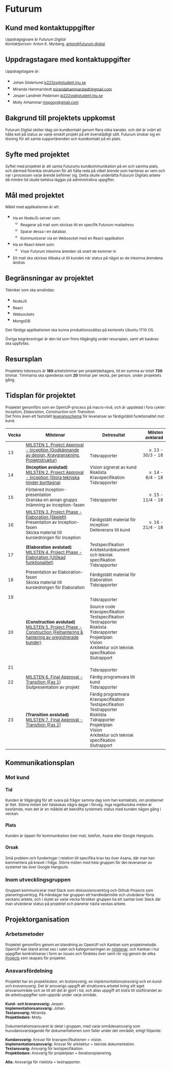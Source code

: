 # Futurum

## Kund med kontaktuppgifter
<sub>Uppdragsgivare är *Futurum Digital*<br>
*Kontaktperson:* Anton K. Myrberg, anton@futurum.digital</sub>

## Uppdragstagare med kontaktuppgifter
<sub>Uppdragstagare är: </sub>
* <sub>Johan Söderlund js223zs@student.lnu.se</sub>
* <sub>Miranda Hammarstedt mirandahammarstedt@gmail.com</sub>
* <sub>Jesper Landmér Pedersen jp222vq@student.lnu.se</sub>
* <sub>Molly Arhammar mopooy@gmail.com</sub>

## Bakgrund till projektets uppkomst
<sub>Futurum Digital sköter idag sin kundkontakt genom flera olika kanaler, och det är svårt att hålla koll på status av varje enskilt projekt på ett överskådligt sätt. Futurum önskar sig en lösning för att samla supportärenden och kundkontakt på en plats.</sub>

## Syfte med projektet
<sub>Syftet med projektet är att samla Futurums kundkommunikation på en och samma plats, och därmed förenkla strukturen för att hålla reda på vilket ärende som hanteras av vem och var i processen varje ärende befinner sig. Detta skulle underlätta Futurum Digitals arbete då mindre tid skulle behöva läggas på administrativa uppgifter.</sub>

## Mål med projektet
<sub>Målet med applikationen är att: </sub>
* <sub>Ha en NodeJS-server som:</sub>
   * <sub>Reagerar på mail som skickas till en specifik Futurum-mailadress</sub>
   * <sub>Sparar dessa i en databas</sub>
   * <sub>Kommunicerar via en Websocket med en React-applikation</sub>
* <sub>Ha en React-klient som:</sub>
   * <sub>Visar Futurum inkomna ärenden så snart de kommer in</sub>
* <sub>Ett mail ska skickas tillbaka ut till kunden när status på något av de inkomna ärendena ändras</sub>

## Begränsningar av projektet
<sub>Tekniker som ska användas:</sub>
* <sub>NodeJS</sub>
* <sub>React</sub>
* <sub>Websockets</sub>
* <sub>MongoDB</sub>

<sub>Den färdiga applikationen ska kunna produktionssättas på kontorets Ubuntu 17.10 OS.</sub>

<sub>Övriga begränsningar är den tid som finns tillgänglig under resursplan, samt att baskrav ska uppfyllas.</sub>

## Resursplan
<sub>Projektets tidsresurs är **180** arbetstimmar per projektdeltagare, till en summa av totalt **720** timmar.
Timmarna ska spenderas som **20** timmar per vecka, per person, under projektets gång. </sub>

## Tidsplan för projektet
<sub>Projektet genomförs som en OpenUP-process på macro-nivå, och är uppdelad i fyra cykler: *Inception*, *Elaboration*, *Construction* och *Transition*.</sub>  
<sub>Det finns även ett fastställt [leveransschema](https://github.com/1dv611-futurum-project/dokumentation/blob/master/inlämningar/elaboration/Leveransschema.md) för leveranser av färdigställd funktionalitet mot kund.</sub>

|<sub>Vecka</sub>|<sub>Milstenar</sub> |<sub>Delresultat</sub> | <sub>Milsten avklarad</sub> |
|----|-----------|-----------|--------------:|
| <sub>13</sub> |<sub>[MILSTEN 1. Project Approval - Inception (Godkännande av design, Kravgranskning, Projektstruktur)](https://github.com/1dv611-futurum-project/dokumentation/blob/master/inlämningar/elaboration/Milstenar.md)</sub>|<br> <sub>Tidsrapporter</sub>|<sub>v. 13 - 30/3 - 18</sub>|
| <sub>14</sub> | <sub>**(Inception avslutad)** <br> [MILSTEN 2. Project Approval - Inception (Stora tekniska hinder borttagna)](https://github.com/1dv611-futurum-project/dokumentation/blob/master/inlämningar/elaboration/Milstenar.md)</sub>| <sub>Vision signerat av kund <br> Risklista <br> Kravspecifikation <br> Tidsrapporter</sub> |<sub>v. 14 - 8/4 - 18</sub>|
| <sub>15</sub> | <sub>Förbered Inception-presentation <br> Granska en annan grupps inlämning av Inception-fasen</sub>|<sub><br> Tidsrapporter</sub>|<sub>v. 15 - 11/4 - 18</sub>|
| <sub>16</sub> |<sub>[MILSTEN 3. Project Phase - Elaboration (Skelett)](https://github.com/1dv611-futurum-project/dokumentation/blob/master/inlämningar/elaboration/Milstenar.md)</sub><br><sub>Presentation av Inception-fasen<br> Skicka material till kursledningen för Inception</sub>|<sub>Färdigställt material för Inception</sub><br><sub>Delleverans till kund</sub>|<sub>v. 16 - 21/4 - 18</sub>|
| <sub>17</sub> | <sub>**(Elaboration avslutad)** <br> [MILSTEN 4. Project Phase - Elaboration (Utökad funktionalitet)](https://github.com/1dv611-futurum-project/dokumentation/blob/master/inlämningar/elaboration/Milstenar.md)</sub> |  <sub>Testspecifikation <br> Arkitekturdokument och teknisk specifikation <br> Tidsrapporter</sub>            |<sub></sub>|
| <sub>18</sub> |  <sub>Presentation av Elaboration-fasen <br> Skicka material till kursledningen för Elaboration</sub>|<sub>Färdigställt material för Elaboration <br> Tidsrapporter</sub>|<sub></sub>|
| <sub>19</sub> | |<sub><br> Tidsrapporter</sub>||
| <sub>20</sub> | <sub>**(Construction avslutad)** <br>[MILSTEN 5. Project Phase - Construction (Felhantering & hantering av oregistrerade kunder)](https://github.com/1dv611-futurum-project/dokumentation/blob/master/inlämningar/elaboration/Milstenar.md)</sub>          |<sub>Source code <br> Kravspecifikation <br> Testspecifikation <br> Testrapporter <br> Risklista <br> Tidsrapporter <br> Projektplan <br> Vision <br> Arkitektur och teknisk specifikation <br> Slutrapport <br></sub>|<sub></sub>|
| <sub>21</sub> |           |<sub><br> Tidsrapporter</sub>|<sub></sub>|
| <sub>22</sub> |<sub>[MILSTEN 6. Final Approval - Transition (Fas 1)](https://github.com/1dv611-futurum-project/dokumentation/blob/master/inlämningar/elaboration/Milstenar.md)<br>Slutpresentation av projekt</sub>|<sub>Färdig programvara till kund<br> Tidsrapporter</sub>|<sub></sub>|
| <sub>23</sub> | <sub>**(Transition avslutad)** <br>[MILSTEN 7. Final Approval - Transition (Fas 2)](https://github.com/1dv611-futurum-project/dokumentation/blob/master/inlämningar/elaboration/Milstenar.md)</sub> |<sub>Färdig programvara <br> Kravspecifikation <br> Testspecifikation <br> Testrapporter <br> Risklista <br> Tidrapporter <br> Projektplan <br> Vision <br> Arkitektur och teknisk specifikation <br> Slutrapport <br></sub>|<sub></sub>|

## Kommunikationsplan
### Mot kund
#### Tid
<sub>Kunden är tillgänglig för att svara på frågor samma dag som han kontaktats, om problemet är litet. Större möten bör tidsbokas några dagar i förväg. Inga regelbundna möten är bestämda, men det är en målbild att bekräfta systemets status med kunden någon gång i veckan.</sub>

#### Plats
<sub>Kunden är öppen för kommunikation över mail, telefon, Asana eller Google Hangouts.</sub>

#### Orsak
<sub>Små problem och funderingar i relation till specifika krav tas över Asana, där man kan kommentera på kravet i fråga. Större möten med hela gruppen för del-leveranser av systemet tas över Google Hangouts. </sub>

### Inom utvecklingsgruppen
<sub>Gruppen kommunicerar med Slack som diskussionsverktyg och Github Projects som planeringsverktyg. På måndagar har gruppen ett handledarmöte och utvärderar förra veckans arbete, och i slutet av varje vecka försöker gruppen ha ett samtal över Slack där man utvärderar status på projektet och planerar nästa veckas arbete.</sub>

## Projektorganisation
### Arbetsmetoder
<sub>Projektet genomförs genom en blandning av OpenUP och Kanban som projektmetodik. OpenUP kan bland annat ses i valet och kategoriseringen av [milstenar](https://github.com/1dv611-futurum-project/dokumentation/blob/master/inlämningar/elaboration/Milstenar.md), och Kanban i hur uppgifter konkretiseras i form av issues och fördelas över samt rör sig genom de olika [Projects](https://github.com/1dv611-futurum-project/futurum-project/projects) som skapats för projektet.</sub>

### Ansvarsfördelning
<sub>Projektet har en *projektledare*, en *testansvarig*, en *implementationsansvarig* och en *kund- och kravansvarig*. Det är ansvarigs uppgift att strukturera arbetet kring sitt eget ansvarsområde och se till att det är gjort i tid, och allas uppgift att bidra till slutförandet av de arbetsuppgifter som uppstår under varje område.</sub>

<sub>**Kund- och kravansvarig:** Jesper. </sub>   
<sub>**Implementationsansvarig:** Johan.  </sub>  
<sub>**Testansvarig:** Miranda.  </sub>  
<sub>**Projektledare:** Molly. </sub>     

<sub>Dokumentationsansvaret är delat i gruppen, med varje områdesansvarig som huvudansvarstagande för dokumentationen som faller under det området, enligt följande:</sub>

<sub>**Kundansvarig:** Ansvar för kravspecifikationen + vision. </sub> <br>
<sub>**Implementationsansvarig:** Ansvar för arkitektur + teknisk dokumentation.</sub>  
<sub>**Testansvarig:** Ansvarig för testspecifikation.</sub>  
<sub>**Projektledare:** Ansvarig för projektplan + iterationsplanering. </sub>

<sub>**Alla:** Ansvariga för risklista + testrapporter.</sub>  
